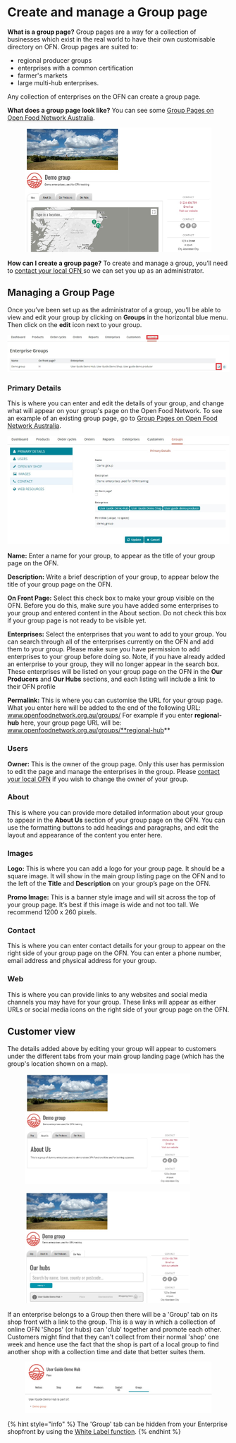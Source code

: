 # Create and manage a Group page

**What is a group page?** Group pages are a way for a collection of businesses which exist in the real world to have their own customisable directory on OFN. Group pages are suited to:

* regional producer groups
* enterprises with a common certification
* farmer's markets
* large multi-hub enterprises.

Any collection of enterprises on the OFN can create a group page.&#x20;

**What does a group page look like?** You can see some [Group Pages on Open Food Network Australia](https://openfoodnetwork.org.au/groups).

<figure><img src="../../.gitbook/assets/group front.jpg" alt=""><figcaption></figcaption></figure>

**How can I create a group page?** To create and manage a group, you’ll need to [contact your local OFN ](https://www.openfoodnetwork.org/find-your-local-open-food-network/)so we can set you up as an administrator.

## Managing a Group Page

Once you’ve been set up as the administrator of a group, you’ll be able to view and edit your group by clicking on **Groups** in the horizontal blue menu. Then click on the **edit** icon next to your group.

![](../../.gitbook/assets/group1.jpg)

### **Primary Details**

This is where you can enter and edit the details of your group, and change what will appear on your group's page on the Open Food Network. To see an example of an existing group page, go to [Group Pages on Open Food Network Australia](https://openfoodnetwork.org.au/groups).&#x20;

![](<../../.gitbook/assets/edit groups.jpg>)

**Name:** Enter a name for your group, to appear as the title of your group page on the OFN.

**Description:** Write a brief description of your group, to appear below the title of your group page on the OFN.&#x20;

**On Front Page:** Select this check box to make your group visible on the OFN. Before you do this, make sure you have added some enterprises to your group and entered content in the About section. Do not check this box if your group page is not ready to be visible yet. &#x20;

**Enterprises:** Select the enterprises that you want to add to your group. You can search through all of the enterprises currently on the OFN and add them to your group. Please make sure you have permission to add enterprises to your group before doing so. Note, if you have already added an enterprise to your group, they will no longer appear in the search box. These enterprises will be listed on your group page on the OFN in the **Our Producers** and **Our Hubs** sections, and each listing will include a link to their OFN profile

**Permalink:** This is where you can customise the URL for your group page. What you enter here will be added to the end of the following URL: www.openfoodnetwork.org.au/groups/ For example if you enter **regional-hub** here, your group page URL will be: www.openfoodnetwork.org.au/groups/**regional-hub**

### Users

**Owner:** This is the owner of the group page. Only this user has permission to edit the page and manage the enterprises in the group. Please [contact your local OFN](https://www.openfoodnetwork.org/find-your-local-open-food-network/) if you wish to change the owner of your group.

### About

This is where you can provide more detailed information about your group to appear in the **About Us** section of your group page on the OFN. You can use the formatting buttons to add headings and paragraphs, and edit the layout and appearance of the content you enter here.

### Images

**Logo:** This is where you can add a logo for your group page. It should be a square image. It will show in the main group listing page on the OFN and to the left of the **Title** and **Description** on your group’s page on the OFN.

**Promo Image:** This is a banner style image and will sit across the top of your group page. It’s best if this image is wide and not too tall. We recommend 1200 x 260 pixels.

### Contact

This is where you can enter contact details for your group to appear on the right side of your group page on the OFN. You can enter a phone number, email address and physical address for your group.

### Web

This is where you can provide links to any websites and social media channels you may have for your group. These links will appear as either URLs or social media icons on the right side of your group page on the OFN.

## Customer view

The details added above by editing your group will appear to customers under the different tabs from your main group landing page (which has the group's location shown on a map).

<figure><img src="../../.gitbook/assets/group about.jpg" alt="" width="375"><figcaption></figcaption></figure>

<figure><img src="../../.gitbook/assets/gorup hubs.jpg" alt="" width="375"><figcaption></figcaption></figure>

If an enterprise belongs to a Group then there will be a 'Group' tab on its shop front with a link to the group.  This is a way in which a collection of online OFN 'Shops' (or hubs) can 'club' together and promote each other.  Customers might find that they can't collect from their normal 'shop' one week and hence use the fact that the shop is part of a local group to find another shop with a collection time and date that better suites them.

<figure><img src="../../.gitbook/assets/group on hub.jpg" alt=""><figcaption></figcaption></figure>

{% hint style="info" %}
The 'Group' tab can be hidden from your Enterprise shopfront by using the [White Label function](../shopfront/white-label-site.md).
{% endhint %}
